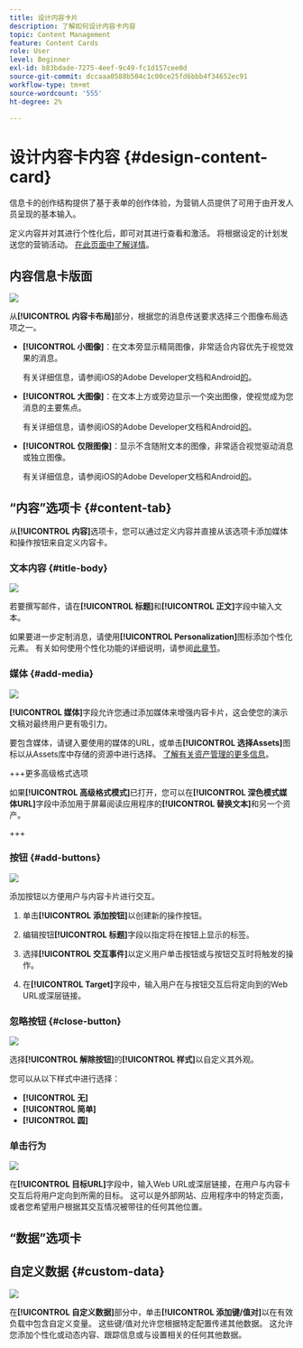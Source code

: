 ```yaml
---
title: 设计内容卡片
description: 了解如何设计内容卡内容
topic: Content Management
feature: Content Cards
role: User
level: Beginner
exl-id: b83bdade-7275-4eef-9c49-fc1d157cee0d
source-git-commit: dccaaa0588b504c1c00ce25fd6bbb4f34652ec91
workflow-type: tm+mt
source-wordcount: '555'
ht-degree: 2%

---
```


# 设计内容卡内容 {#design-content-card}

信息卡的创作结构提供了基于表单的创作体验，为营销人员提供了可用于由开发人员呈现的基本输入。

定义内容并对其进行个性化后，即可对其进行查看和激活。 将根据设定的计划发送您的营销活动。 [在此页面中了解详情](../campaigns/review-activate-campaign.md)。

## 内容信息卡版面

![](assets/content-card-image.png)

从&#x200B;**[!UICONTROL 内容卡布局]**&#x200B;部分，根据您的消息传送要求选择三个图像布局选项之一。

* **[!UICONTROL 小图像]**：在文本旁显示精简图像，非常适合内容优先于视觉效果的消息。

  有关详细信息，请参阅iOS的Adobe Developer文档[](https://developer.adobe.com/client-sdks/edge/adobe-journey-optimizer/content-card-ui/iOS/templates/smallimage-template/)和Android[的](https://developer.adobe.com/client-sdks/edge/adobe-journey-optimizer/content-card-ui/Android/public-classes/state/smallimagecarduistate/)。

* **[!UICONTROL 大图像]**：在文本上方或旁边显示一个突出图像，使视觉成为您消息的主要焦点。

  有关详细信息，请参阅iOS的Adobe Developer文档[](https://developer.adobe.com/client-sdks/edge/adobe-journey-optimizer/content-card-ui/iOS/templates/largeimage-template/)和Android[的](https://developer.adobe.com/client-sdks/edge/adobe-journey-optimizer/content-card-ui/Android/public-classes/state/largeimagecarduistate/)。

* **[!UICONTROL 仅限图像]**：显示不含随附文本的图像，非常适合视觉驱动消息或独立图像。

  有关详细信息，请参阅iOS的Adobe Developer文档[](https://developer.adobe.com/client-sdks/edge/adobe-journey-optimizer/content-card-ui/iOS/templates/imageonly-template/)和Android[的](https://developer.adobe.com/client-sdks/edge/adobe-journey-optimizer/content-card-ui/Android/public-classes/state/imageonlycarduistate/)。

## “内容”选项卡 {#content-tab}

从&#x200B;**[!UICONTROL 内容]**&#x200B;选项卡，您可以通过定义内容并直接从该选项卡添加媒体和操作按钮来自定义内容卡。

### 文本内容 {#title-body}

![](assets/content-card-design-2.png)

若要撰写邮件，请在&#x200B;**[!UICONTROL 标题]**&#x200B;和&#x200B;**[!UICONTROL 正文]**&#x200B;字段中输入文本。

如果要进一步定制消息，请使用&#x200B;**[!UICONTROL Personalization]**&#x200B;图标添加个性化元素。 有关如何使用个性化功能的详细说明，请参阅[此章节](../personalization/personalize.md)。

### 媒体 {#add-media}

![](assets/content-card-design-3.png)

**[!UICONTROL 媒体]**&#x200B;字段允许您通过添加媒体来增强内容卡片，这会使您的演示文稿对最终用户更有吸引力。

要包含媒体，请键入要使用的媒体的URL，或单击&#x200B;**[!UICONTROL 选择Assets]**&#x200B;图标以从Assets库中存储的资源中进行选择。 [了解有关资产管理的更多信息](../integrations/assets.md)。

+++更多高级格式选项

如果&#x200B;**[!UICONTROL 高级格式模式]**&#x200B;已打开，您可以在&#x200B;**[!UICONTROL 深色模式媒体URL]**&#x200B;字段中添加用于屏幕阅读应用程序的&#x200B;**[!UICONTROL 替换文本]**&#x200B;和另一个资产。

+++

### 按钮 {#add-buttons}

![](assets/content-card-design-4.png)

添加按钮以方便用户与内容卡片进行交互。

1. 单击&#x200B;**[!UICONTROL 添加按钮]**&#x200B;以创建新的操作按钮。

1. 编辑按钮&#x200B;**[!UICONTROL 标题]**&#x200B;字段以指定将在按钮上显示的标签。

1. 选择&#x200B;**[!UICONTROL 交互事件]**&#x200B;以定义用户单击按钮或与按钮交互时将触发的操作。

1. 在&#x200B;**[!UICONTROL Target]**&#x200B;字段中，输入用户在与按钮交互后将定向到的Web URL或深层链接。

<!--
+++More options with advanced formatting

If the **[!UICONTROL Advanced formatting mode]** is switched on, you can choose for your **[!UICONTROL Buttons]**:

* the **[!UICONTROL Font]**
* the **[!UICONTROL Pt size]**
* the **[!UICONTROL Font Color]**
* the **[!UICONTROL Alignment]**

+++
-->

### 忽略按钮 {#close-button}

![](assets/content-card-design-1.png)

选择&#x200B;**[!UICONTROL 解除按钮]**&#x200B;的&#x200B;**[!UICONTROL 样式]**&#x200B;以自定义其外观。

您可以从以下样式中进行选择：

* **[!UICONTROL 无]**
* **[!UICONTROL 简单]**
* **[!UICONTROL 圆]**



<!--
+++More options with advanced formatting

If the **[!UICONTROL Advanced formatting mode]** is switched on, you can choose for your **[!UICONTROL Header]** and **[!UICONTROL Body]**:

* the **[!UICONTROL Font]**
* the **[!UICONTROL Pt size]**
* the **[!UICONTROL Font Color]**
* the **[!UICONTROL Alignment]**
+++
-->



### 单击行为

![](assets/content-card-design-5.png)

在&#x200B;**[!UICONTROL 目标URL]**&#x200B;字段中，输入Web URL或深层链接，在用户与内容卡交互后将用户定向到所需的目标。 这可以是外部网站、应用程序中的特定页面，或者您希望用户根据其交互情况被带往的任何其他位置。

## “数据”选项卡

## 自定义数据 {#custom-data}

![](assets/content-card-design-6.png)

在&#x200B;**[!UICONTROL 自定义数据]**&#x200B;部分中，单击&#x200B;**[!UICONTROL 添加键/值对]**&#x200B;以在有效负载中包含自定义变量。 这些键/值对允许您根据特定配置传递其他数据。 这允许您添加个性化或动态内容、跟踪信息或与设置相关的任何其他数据。
